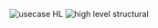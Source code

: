 ![usecase HL](https://user-images.githubusercontent.com/66769668/153698550-f35baf8b-ad92-4b59-b13b-7b505d87c032.png)
![high level structural](https://user-images.githubusercontent.com/66769668/153698552-f94e4e1b-e97d-4292-9bf8-e2975567501e.png)
